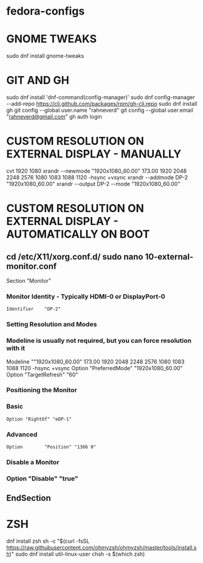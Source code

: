 # fedora-configs

# GNOME TWEAKS
sudo dnf install gnome-tweaks 

# GIT AND GH
sudo dnf install 'dnf-command(config-manager)'
sudo dnf config-manager --add-repo https://cli.github.com/packages/rpm/gh-cli.repo
sudo dnf install gh
git config --global user.name "rahneverd"
git config --global user.email "rahneverd@gmail.com"
gh auth login

# CUSTOM RESOLUTION ON EXTERNAL DISPLAY - MANUALLY
cvt 1920 1080
xrandr --newmode "1920x1080_60.00"  173.00  1920 2048 2248 2576  1080 1083 1088 1120 -hsync +vsync
xrandr --addmode DP-2 "1920x1080_60.00"
xrandr --output DP-2 --mode "1920x1080_60.00"

# CUSTOM RESOLUTION ON EXTERNAL DISPLAY - AUTOMATICALLY ON BOOT
cd /etc/X11/xorg.conf.d/
sudo nano 10-external-monitor.conf
-----------
Section "Monitor"
### Monitor Identity - Typically HDMI-0 or DisplayPort-0
    Identifier    "DP-2"

### Setting Resolution and Modes
### Modeline is usually not required, but you can force resolution with it    
Modeline ""1920x1080_60.00"  173.00  1920 2048 2248 2576  1080 1083 1088 1120 -hsync +vsync
    Option "PreferredMode" "1920x1080_60.00"
    Option        "TargetRefresh" "60"

### Positioning the Monitor
### Basic
    Option "RightOf" "eDP-1"
### Advanced
    Option        "Position" "1366 0"

### Disable a Monitor
###     Option        "Disable" "true"
EndSection 
-----------

# ZSH
dnf install zsh
sh -c "$(curl -fsSL https://raw.githubusercontent.com/ohmyzsh/ohmyzsh/master/tools/install.sh)"
sudo dnf install util-linux-user
chsh -s $(which zsh)
